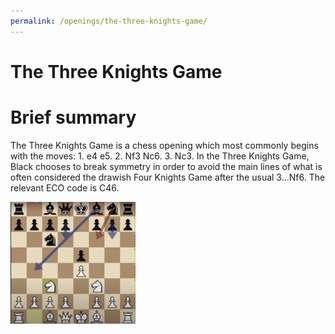 ```yaml
---
permalink: /openings/the-three-knights-game/
---
```

The Three Knights Game
======================

# Brief summary


The Three Knights Game is a chess opening which most commonly begins with the moves: 1. e4 e5. 2. Nf3 Nc6. 3. Nc3. In the Three Knights Game, Black chooses to break symmetry in order to avoid the main lines of what is often considered the drawish Four Knights Game after the usual 3...Nf6. The relevant ECO code is C46.

<img src="/img/The Three Knights Game.png" width="200"/>
